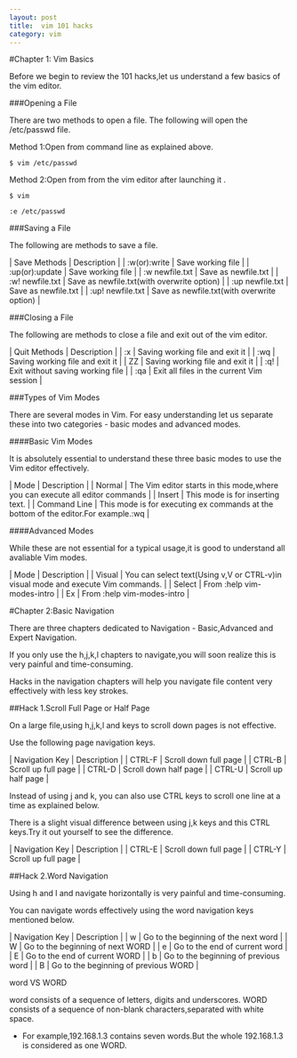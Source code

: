 ```yaml
---
layout: post
title:  vim 101 hacks
category: vim
---
```



#Chapter 1: Vim Basics

Before we begin to review the 101 hacks,let us understand a few basics of the vim editor.

###Opening a File 

There are two methods to open a file. The following will open the /etc/passwd file.

Method 1:Open from command line as explained above.

	$ vim /etc/passwd

Method 2:Open from from the vim editor after launching it .

	$ vim  

	:e /etc/passwd
	
###Saving a File

The following are methods to save a file.

| Save Methods     | Description                                |
| :w(or):write     | Save working file                          |
| :up(or):update   | Save working file                          |
| :w newfile.txt   | Save as newfile.txt                        |
| :w! newfile.txt  | Save as newfile.txt(with overwrite option) |
| :up newfile.txt  | Save as newfile.txt                        |
| :up! newfile.txt | Save as newfile.txt(with overwrite option) |


###Closing a File

The following are methods to close a file and exit out of the vim editor.

| Quit Methods | Description                               |
| :x           | Saving working file and exit it           |
| :wq          | Saving working file and exit it           |
| ZZ           | Saving working file and exit it           |
| :q!          | Exit without saving working file          |
| :qa          | Exit all files in the current Vim session |


###Types of Vim Modes 

There are several modes in Vim. For easy understanding let us separate these into  two categories - basic modes and advanced modes.

####Basic Vim Modes 

It is absolutely essential to understand these three basic modes to use the Vim editor effectively.

| Mode         | Description                                                                        |
| Normal       | The Vim editor starts in this mode,where you can execute all editor commands       |
| Insert       | This mode is for inserting text.                                                   |
| Command Line | This mode is for executing ex commands at the bottom of the editor.For example.:wq |

####Advanced Modes 

While these are not essential for a typical usage,it is good to understand all avaliable  Vim modes.

| Mode   | Description                                                                      |
| Visual | You can select text(Using v,V or CTRL-v)in visual mode and execute Vim commands. |
| Select | From :help vim-modes-intro                                                       |
| Ex     | From :help vim-modes-intro                                                       |


#Chapter 2:Basic Navigation

There are three chapters dedicated to Navigation - Basic,Advanced and Expert Navigation.

If you only use the h,j,k,l chapters to navigate,you will soon realize this is very painful and time-consuming.

Hacks in the navigation chapters will help you navigate file content very effectively with less key strokes.


##Hack 1.Scroll Full Page or Half Page


On a large file,using h,j,k,l and keys to scroll down pages is not effective.

Use the following page navigation keys.

| Navigation Key | Description           |
| CTRL-F         | Scroll down full page |
| CTRL-B         | Scroll up full page   |
| CTRL-D         | Scroll down half page |
| CTRL-U         | Scroll up half page   |


Instead of using j and k, you can also use CTRL keys to scroll one line at a time as explained below.

There is a slight visual difference between using j,k keys and this CTRL keys.Try it out yourself to see the difference.


| Navigation Key | Description           |
| CTRL-E         | Scroll down full page |
| CTRL-Y         | Scroll up full page   |


##Hack 2.Word Navigation 

Using h and l and navigate horizontally is very painful and time-consuming.

You can navigate words effectively using the word navigation keys mentioned below.


| Navigation Key | Description                          |
| w              | Go to the beginning of the next word |
| W              | Go to the beginning of next WORD     |
| e              | Go to the end of current word        |
| E              | Go to the end of current WORD        |
| b              | Go to the beginning of previous word |
| B              | Go to the beginning of previous WORD |


word VS WORD

word consists of a sequence of letters, digits and underscores. WORD consists of a sequence of non-blank characters,separated with white space.

   * For example,192.168.1.3 contains seven words.But the whole 192.168.1.3 is considered as one WORD.
